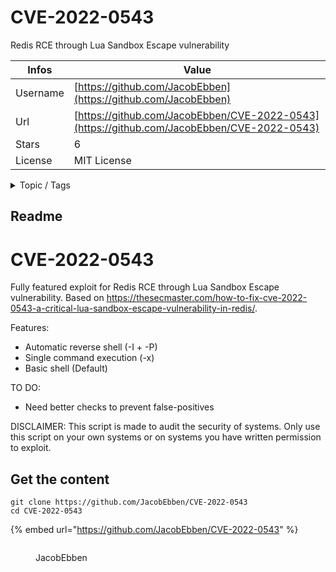 # CVE-2022-0543

Redis RCE through Lua Sandbox Escape vulnerability

| Infos    | Value                                                              |
| -------- | -------------------------------------------------------------------|
| Username | [https://github.com/JacobEbben](https://github.com/JacobEbben) |
| Url      | [https://github.com/JacobEbben/CVE-2022-0543](https://github.com/JacobEbben/CVE-2022-0543)                                               |
| Stars    | 6                                                          |
| License  | MIT License                                                        |

<details>

<summary>Topic / Tags</summary>



</details>

## Readme

# CVE-2022-0543
Fully featured exploit for Redis RCE through Lua Sandbox Escape vulnerability. Based on https://thesecmaster.com/how-to-fix-cve-2022-0543-a-critical-lua-sandbox-escape-vulnerability-in-redis/.

Features:
  - Automatic reverse shell (-I + -P)
  - Single command execution (-x)
  - Basic shell (Default)

TO DO:
  - Need better checks to prevent false-positives

DISCLAIMER: This script is made to audit the security of systems. Only use this script on your own systems or on systems you have written permission to exploit.



## Get the content

```
git clone https://github.com/JacobEbben/CVE-2022-0543
cd CVE-2022-0543
```

{% embed url="https://github.com/JacobEbben/CVE-2022-0543" %}

<figure><img src="https://avatars.githubusercontent.com/u/112503338?v=4" alt=""><figcaption><p>JacobEbben</p></figcaption></figure>
